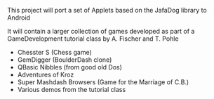 This project will port a set of Applets based on the JafaDog library to Android

It will contain a larger collection of games developed as part of a GameDevelopment tutorial class by A. Fischer and T. Pohle
- Chesster S (Chess game)
- GemDigger (BoulderDash clone)
- QBasic Nibbles (from good old Dos)
- Adventures of Kroz
- Super Mashdash Browsers (Game for the Marriage of C.B.)
- Various demos from the tutorial class

